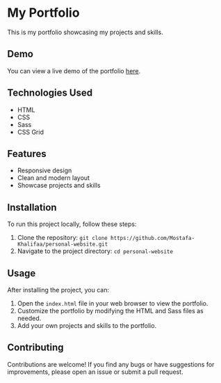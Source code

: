 # My Portfolio

This is my portfolio showcasing my projects and skills.

## Demo
You can view a live demo of the portfolio [here](https://mostafa-khalifaa.github.io/personal-website/).

## Technologies Used
- HTML
- CSS
- Sass
- CSS Grid

## Features
- Responsive design
- Clean and modern layout
- Showcase projects and skills

## Installation
To run this project locally, follow these steps:
1. Clone the repository: `git clone https://github.com/Mostafa-Khalifaa/personal-website.git`
2. Navigate to the project directory: `cd personal-website`

## Usage
After installing the project, you can:
1. Open the `index.html` file in your web browser to view the portfolio.
2. Customize the portfolio by modifying the HTML and Sass files as needed.
3. Add your own projects and skills to the portfolio.

## Contributing
Contributions are welcome! If you find any bugs or have suggestions for improvements, please open an issue or submit a pull request.


